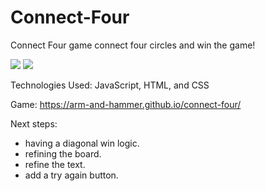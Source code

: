 # Connect-Four
Connect Four game
connect four circles and win the game!

<img src="https://i.imgur.com/cEg1Cf7.png">
<img src="https://i.imgur.com/v7e34kG.png">

Technologies Used: JavaScript, HTML, and CSS

Game: https://arm-and-hammer.github.io/connect-four/


Next steps:
<ul>
  <li>having a diagonal win logic.</li>
  <li>refining the board.</li>
  <li>refine the text.</li>
  <li>add a try again button.</li>
</ul>
